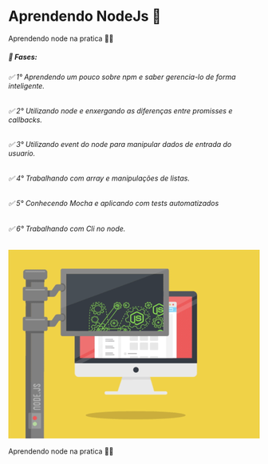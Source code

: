 # Aprendendo NodeJs 📗

Aprendendo node na pratica 🚀📗

#####  🚀 Fases:
###### ✅ 1° Aprendendo um pouco sobre npm e saber gerencia-lo de forma inteligente.
###### ✅ 2° Utilizando node e enxergando as diferenças entre promisses e callbacks.
###### ✅ 3° Utilizando event do node para manipular dados de entrada do usuario.
###### ✅ 4° Trabalhando com array e manipulações de listas.
###### ✅ 5° Conhecendo Mocha e aplicando com tests automatizados
###### ✅ 6° Trabalhando com Cli no node.

![Node.JS](https://github.com/lourencovitor/aprendendoNodeJs/blob/master/nodejs-dribbble_1.gif)

Aprendendo node na pratica 🚀📗
